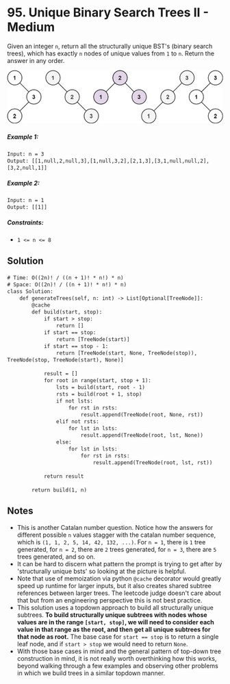 # 95. Unique Binary Search Trees II - Medium

Given an integer `n`, return all the structurally unique BST's (binary search trees), which has exactly `n` nodes of unique values from `1` to `n`. Return the answer in any order.

<img src="../assets/uniquebstn3.jpg"/>

##### Example 1:

```
Input: n = 3
Output: [[1,null,2,null,3],[1,null,3,2],[2,1,3],[3,1,null,null,2],[3,2,null,1]]
```

##### Example 2:

```
Input: n = 1
Output: [[1]]
```

##### Constraints:

- `1 <= n <= 8`

## Solution

```
# Time: O((2n)! / ((n + 1)! * n!) * n)
# Space: O((2n)! / ((n + 1)! * n!) * n)
class Solution:
    def generateTrees(self, n: int) -> List[Optional[TreeNode]]:
        @cache
        def build(start, stop):
            if start > stop:
                return []
            if start == stop:
                return [TreeNode(start)]
            if start == stop - 1:
                return [TreeNode(start, None, TreeNode(stop)), TreeNode(stop, TreeNode(start), None)]
            
            result = []
            for root in range(start, stop + 1):
                lsts = build(start, root - 1)
                rsts = build(root + 1, stop)
                if not lsts:
                    for rst in rsts:
                        result.append(TreeNode(root, None, rst))
                elif not rsts:
                    for lst in lsts:
                        result.append(TreeNode(root, lst, None))
                else:
                    for lst in lsts:
                        for rst in rsts:
                            result.append(TreeNode(root, lst, rst))
            
            return result
        
        return build(1, n)
```

## Notes
- This is another Catalan number question. Notice how the answers for different possible `n` values stagger with the catalan number sequence, which is `(1, 1, 2, 5, 14, 42, 132, ...)`. For `n = 1`, there is `1` tree generated, for `n = 2`, there are `2` trees generated, for `n = 3`, there are `5` trees generated, and so on.
- It can be hard to discern what pattern the prompt is trying to get after by 'structurally unique bsts' so looking at the picture is helpful.
- Note that use of memoization via python `@cache` decorator would greatly speed up runtime for larger inputs, but it also creates shared subtree references between larger trees. The leetcode judge doesn't care about that but from an engineering perspective this is not best practice.
- This solution uses a topdown approach to build all structurally unique subtrees. __To build structurally unique subtrees with nodes whose values are in the range `[start, stop]`, we will need to consider each value in that range as the root, and then get all unique subtrees for that node as root.__ The base case for `start == stop` is to return a single leaf node, and if `start > stop` we would need to return `None`. 
- With those base cases in mind and the general pattern of top-down tree construction in mind, it is not really worth overthinking how this works, beyond walking through a few examples and observing other problems in which we build trees in a similar topdown manner.